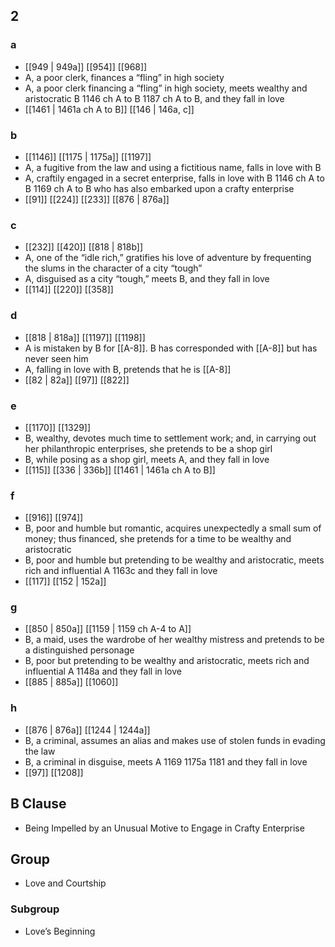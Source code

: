 ## 2
### a
- [[949 | 949a]] [[954]] [[968]] 
- A, a poor clerk, finances a “fling” in high society
- A, a poor clerk financing a “fling” in high society, meets wealthy and aristocratic B 1146 ch A to B 1187 ch A to B, and they fall in love
- [[1461 | 1461a ch A to B]] [[146 | 146a, c]] 

### b
- [[1146]] [[1175 | 1175a]] [[1197]] 
- A, a fugitive from the law and using a fictitious name, falls in love with B
- A, craftily engaged in a secret enterprise, falls in love with B 1146 ch A to B 1169 ch A to B who has also embarked upon a crafty enterprise
- [[91]] [[224]] [[233]] [[876 | 876a]] 

### c
- [[232]] [[420]] [[818 | 818b]] 
- A, one of the “idle rich,” gratifies his love of adventure by frequenting the slums in the character of a city “tough”
- A, disguised as a city “tough,” meets B, and they fall in love
- [[114]] [[220]] [[358]] 

### d
- [[818 | 818a]] [[1197]] [[1198]] 
- A is mistaken by B for [[A-8]]. B has corresponded with [[A-8]] but has never seen him
- A, falling in love with B, pretends that he is [[A-8]]
- [[82 | 82a]] [[97]] [[822]] 

### e
- [[1170]] [[1329]] 
- B, wealthy, devotes much time to settlement work; and, in carrying out her philanthropic enterprises, she pretends to be a shop girl
- B, while posing as a shop girl, meets A, and they fall in love
- [[115]] [[336 | 336b]] [[1461 | 1461a ch A to B]] 

### f
- [[916]] [[974]] 
- B, poor and humble but romantic, acquires unexpectedly a small sum of money; thus financed, she pretends for a time to be wealthy and aristocratic
- B, poor and humble but pretending to be wealthy and aristocratic, meets rich and influential A 1163c and they fall in love
- [[117]] [[152 | 152a]] 

### g
- [[850 | 850a]] [[1159 | 1159 ch A-4 to A]] 
- B, a maid, uses the wardrobe of her wealthy mistress and pretends to be a distinguished personage
- B, poor but pretending to be wealthy and aristocratic, meets rich and influential A 1148a and they fall in love
- [[885 | 885a]] [[1060]] 

### h
- [[876 | 876a]] [[1244 | 1244a]] 
- B, a criminal, assumes an alias and makes use of stolen funds in evading the law
- B, a criminal in disguise, meets A 1169 1175a 1181 and they fall in love
- [[97]] [[1208]] 

## B Clause
- Being Impelled by an Unusual Motive to Engage in Crafty Enterprise

## Group
- Love and Courtship

### Subgroup
- Love’s Beginning

